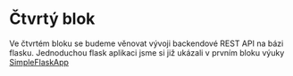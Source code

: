 # Čtvrtý blok

Ve čtvrtém bloku se budeme věnovat vývoji backendové REST API na bázi flasku.
Jednoduchou flask aplikaci jsme si již ukázali v prvním bloku výuky [SimpleFlaskApp](https://github.com/TomasRacil/VSIS/tree/main/1blok/Docker/Build/3_ukol)
